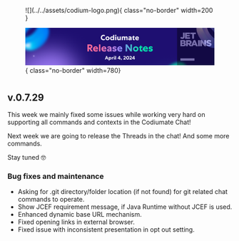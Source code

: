 <figure markdown="1">
![](../../assets/codium-logo.png){ class="no-border" width=200 }

![](./assets/JetBrains%20release%20notes.png){ class="no-border" width=780}
</figure>

# 
## v.0.7.29

This week we mainly fixed some issues while working very hard on supporting all commands and contexts in the Codiumate Chat!

Next week we are going to release the Threads in the chat! And some more commands.

Stay tuned 🤓

### Bug fixes and maintenance

- Asking for .git directory/folder location (if not found) for git related chat commands to operate.
- Show JCEF requirement message, if Java Runtime without JCEF is used.
- Enhanced dynamic base URL mechanism.
- Fixed opening links in external browser.
- Fixed issue with inconsistent presentation in opt out setting.